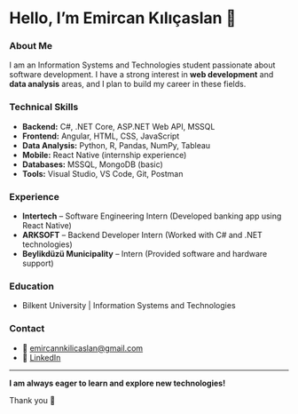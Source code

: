 # Hello, I’m Emircan Kılıçaslan 👋

### About Me
I am an Information Systems and Technologies student passionate about software development. I have a strong interest in **web development** and **data analysis** areas, and I plan to build my career in these fields.

### Technical Skills
- **Backend:** C#, .NET Core, ASP.NET Web API, MSSQL  
- **Frontend:** Angular, HTML, CSS, JavaScript
- **Data Analysis:** Python, R, Pandas, NumPy, Tableau 
- **Mobile:** React Native (internship experience)  
- **Databases:** MSSQL, MongoDB (basic)  
- **Tools:** Visual Studio, VS Code, Git, Postman  

### Experience
- **Intertech** – Software Engineering Intern (Developed banking app using React Native)  
- **ARKSOFT** – Backend Developer Intern (Worked with C# and .NET technologies)  
- **Beylikdüzü Municipality** – Intern (Provided software and hardware support)  

### Education
- Bilkent University | Information Systems and Technologies  

### Contact
- 📧 emircannkilicaslan@gmail.com  
- 🔗 [LinkedIn](https://www.linkedin.com/in/emircan-kılıçaslan)

---

**I am always eager to learn and explore new technologies!**

Thank you 🙏

